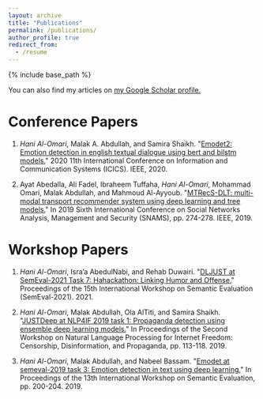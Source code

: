 ```yaml
---
layout: archive
title: "Publications"
permalink: /publications/
author_profile: true
redirect_from:
  - /resume
---
```


{% include base_path %}

You can also find my articles on <u><a href="{{author.googlescholar}}">my Google Scholar profile</a>.</u>


Conference Papers
======
1. *Hani Al-Omari*, Malak A. Abdullah, and Samira Shaikh. "[Emodet2: Emotion detection in english textual dialogue using bert and bilstm models.](https://www.researchgate.net/profile/Malak-Abdullah/publication/340968874_EmoDet2_Emotion_Detection_in_English_Textual_Dialogue_using_BERT_and_BiLSTM_Models/links/5ea8b552a6fdcc70509769db/EmoDet2-Emotion-Detection-in-English-Textual-Dialogue-using-BERT-and-BiLSTM-Models.pdf)" 2020 11th International Conference on Information and Communication Systems (ICICS). IEEE, 2020.

2. Ayat Abedalla, Ali Fadel, Ibraheem Tuffaha, *Hani Al-Omari*, Mohammad Omari, Malak Abdullah, and Mahmoud Al-Ayyoub. "[MTRecS-DLT: multi-modal transport recommender system using deep learning and tree models.](https://www.researchgate.net/profile/Ali-Fadel-4/publication/337985716_MTRecS-DLT_Multi-Modal_Transport_Recommender_System_using_Deep_Learning_and_Tree_Models/links/5e7924b84585158bd501afe2/MTRecS-DLT-Multi-Modal-Transport-Recommender-System-using-Deep-Learning-and-Tree-Models.pdf)" In 2019 Sixth International Conference on Social Networks Analysis, Management and Security (SNAMS), pp. 274-278. IEEE, 2019.


Workshop Papers
======
1. *Hani Al-Omari*, Isra’a AbedulNabi, and Rehab Duwairi. "[DLJUST at SemEval-2021 Task 7: Hahackathon: Linking Humor and Offense.](https://aclanthology.org/2021.semeval-1.155.pdf)" Proceedings of the 15th International Workshop on Semantic Evaluation (SemEval-2021). 2021.

2. *Hani Al-Omari*, Malak Abdullah, Ola AlTiti, and Samira Shaikh. "[JUSTDeep at NLP4IF 2019 task 1: Propaganda detection using ensemble deep learning models.](https://aclanthology.org/D19-5016.pdf)" In Proceedings of the Second Workshop on Natural Language Processing for Internet Freedom: Censorship, Disinformation, and Propaganda, pp. 113-118. 2019.

3. *Hani Al-Omari*, Malak Abdullah, and Nabeel Bassam. "[Emodet at semeval-2019 task 3: Emotion detection in text using deep learning.](https://aclanthology.org/S19-2032.pdf)" In Proceedings of the 13th International Workshop on Semantic Evaluation, pp. 200-204. 2019.